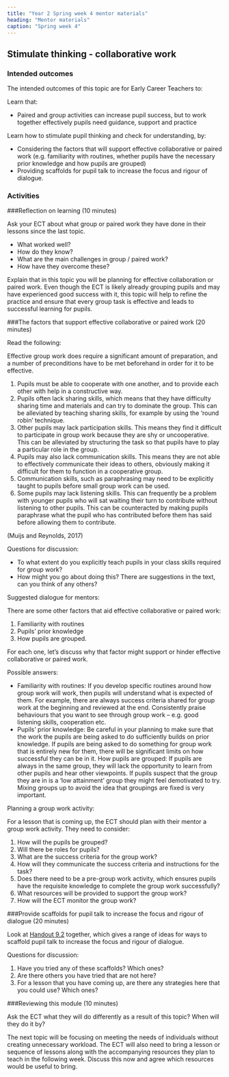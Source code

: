 ```yaml
---
title: "Year 2 Spring week 4 mentor materials"
heading: "Mentor materials"
caption: "Spring week 4"
---
```


## Stimulate thinking - collaborative work

### Intended outcomes

The intended outcomes of this topic are for Early Career Teachers to:

Learn that:

- Paired and group activities can increase pupil success, but to work together effectively pupils need guidance, support and practice

Learn how to stimulate pupil thinking and check for understanding, by:

- Considering the factors that will support effective collaborative or paired work (e.g. familiarity with routines, whether pupils have the necessary prior knowledge and how pupils are grouped)
- Providing scaffolds for pupil talk to increase the focus and rigour of dialogue.

### Activities

###Reflection on learning (10 minutes)

Ask your ECT about what group or paired work they have done in their lessons since the last topic.

- What worked well?
- How do they know?
- What are the main challenges in group / paired work?
- How have they overcome these?

Explain that in this topic you will be planning for effective collaboration or paired work. Even though the ECT is likely already grouping pupils and may have experienced good success with it, this topic will help to refine the practice and ensure that every group task is effective and leads to successful learning for pupils.

###The factors that support effective collaborative or paired work (20 minutes)

Read the following:

Effective group work does require a significant amount of preparation, and a number of preconditions have to be met beforehand in order for it to be effective.

1. Pupils must be able to cooperate with one another, and to provide each other with help in a constructive way.
2. Pupils often lack sharing skills, which means that they have difficulty sharing time and materials and can try to dominate the group. This can be alleviated by teaching sharing skills, for example by using the ‘round robin’ technique.
3. Other pupils may lack participation skills. This means they find it difficult to participate in group work because they are shy or uncooperative. This can be alleviated by structuring the task so that pupils have to play a particular role in the group.
4. Pupils may also lack communication skills. This means they are not able to effectively communicate their ideas to others, obviously making it difficult for them to function in a cooperative group.
5. Communication skills, such as paraphrasing may need to be explicitly taught to pupils before small group work can be used.
6. Some pupils may lack listening skills. This can frequently be a problem with younger pupils who will sat waiting their turn to contribute without listening to other pupils. This can be counteracted by making pupils paraphrase what the pupil who has contributed before them has said before allowing them to contribute.

(Muijs and Reynolds, 2017)

Questions for discussion:

- To what extent do you explicitly teach pupils in your class skills required for group work?
- How might you go about doing this? There are suggestions in the text, can you think of any others?

Suggested dialogue for mentors:

There are some other factors that aid effective collaborative or paired work:

1. Familiarity with routines
2. Pupils’ prior knowledge
3. How pupils are grouped.

For each one, let’s discuss why that factor might support or hinder effective collaborative or paired work.

Possible answers:

- Familiarity with routines: If you develop specific routines around how group work will work, then pupils will understand what is expected of them. For example, there are always success criteria shared for group work at the beginning and reviewed at the end. Consistently praise behaviours that you want to see through group work – e.g. good listening skills, cooperation etc.
- Pupils’ prior knowledge: Be careful in your planning to make sure that the work the pupils are being asked to do sufficiently builds on prior knowledge. If pupils are being asked to do something for group work that is entirely new for them, there will be significant limits on how successful they can be in it.
  How pupils are grouped: If pupils are always in the same group, they will lack the opportunity to learn from other pupils and hear other viewpoints. If pupils suspect that the group they are in is a ‘low attainment’ group they might feel demotivated to try. Mixing groups up to avoid the idea that groupings are fixed is very important.

Planning a group work activity:

For a lesson that is coming up, the ECT should plan with their mentor a group work activity. They need to consider:

1. How will the pupils be grouped?
2. Will there be roles for pupils?
3. What are the success criteria for the group work?
4. How will they communicate the success criteria and instructions for the task?
5. Does there need to be a pre-group work activity, which ensures pupils have the requisite knowledge to complete the group work successfully?
6. What resources will be provided to support the group work?
7. How will the ECT monitor the group work?

###Provide scaffolds for pupil talk to increase the focus and rigour of dialogue (20 minutes)

Look at [Handout 9.2](/assets/materials/edt-Block-9-mentor-handout-9.2.pdf) together, which gives a range of ideas for ways to scaffold pupil talk to increase the focus and rigour of dialogue.

Questions for discussion:

1. Have you tried any of these scaffolds? Which ones?
2. Are there others you have tried that are not here?
3. For a lesson that you have coming up, are there any strategies here that you could use? Which ones?

###Reviewing this module (10 minutes)

Ask the ECT what they will do differently as a result of this topic? When will they do it by?

The next topic will be focusing on meeting the needs of individuals without creating unnecessary workload. The ECT will also need to bring a lesson or sequence of lessons along with the accompanying resources they plan to teach in the following week. Discuss this now and agree which resources would be useful to bring.
